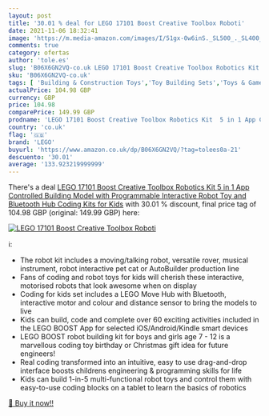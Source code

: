 ```yaml
---
layout: post
title: '30.01 % deal for LEGO 17101 Boost Creative Toolbox Roboti'
date: 2021-11-06 18:32:41
image: 'https://m.media-amazon.com/images/I/51gx-0w6inS._SL500_._SL400_.jpg'
comments: true
category: ofertas
author: 'tole.es'
slug: 'B06X6GN2VQ-co.uk LEGO 17101 Boost Creative Toolbox Robotics Kit 5 in 1...'
sku: 'B06X6GN2VQ-co.uk'
tags: [ 'Building & Construction Toys','Toy Building Sets','Toys & Games','Toys Store','lego', ]
actualPrice: 104.98 GBP
currency: GBP
price: 104.98
comparePrice: 149.99 GBP
prodname: 'LEGO 17101 Boost Creative Toolbox Robotics Kit  5 in 1 App Controlled Building Model with Programmable Interactive Robot Toy and Bluetooth Hub  Coding Kits for Kids'
country: 'co.uk'
flag: '🇬🇧'
brand: 'LEGO'
buyurl: 'https://www.amazon.co.uk/dp/B06X6GN2VQ/?tag=tolees0a-21'
descuento: '30.01'
average: '133.923219999999'
---
```


There's a deal [LEGO 17101 Boost Creative Toolbox Robotics Kit  5 in 1 App Controlled Building Model with Programmable Interactive Robot Toy and Bluetooth Hub  Coding Kits for Kids](https://www.amazon.co.uk/dp/B06X6GN2VQ/?tag=tolees0a-21)  with  30.01 % discount, final price tag of  104.98 GBP (original: 149.99 GBP) here:

[![LEGO 17101 Boost Creative Toolbox Roboti](https://m.media-amazon.com/images/I/51gx-0w6inS._SL500_._SL400_.jpg)](https://www.amazon.co.uk/dp/B06X6GN2VQ/?tag=tolees0a-21)

ℹ️:

- The robot kit includes a moving/talking robot, versatile rover, musical instrument, robot interactive pet cat or AutoBuilder production line
- Fans of coding and robot toys for kids will cherish these interactive, motorised robots that look awesome when on display
- Coding for kids set includes a LEGO Move Hub with Bluetooth, interactive motor and colour and distance sensor to bring the models to live
- Kids can build, code and complete over 60 exciting activities included in the LEGO BOOST App for selected iOS/Android/Kindle smart devices
- LEGO BOOST robot building kit for boys and girls age 7 - 12 is a marvellous coding toy birthday or Christmas gift idea for future engineers!
- Real coding transformed into an intuitive, easy to use drag-and-drop interface boosts childrens engineering & programming skills for life
- Kids can build 1-in-5 multi-functional robot toys and control them with easy-to-use coding blocks on a tablet to learn the basics of robotics

[🛒 Buy it now!!](https://www.amazon.co.uk/dp/B06X6GN2VQ/?tag=tolees0a-21)
